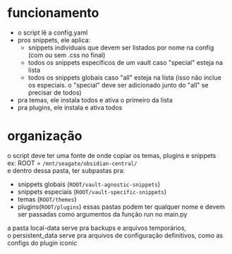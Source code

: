 # funcionamento
- o script lê a config.yaml
- pros snippets, ele aplica:
    - snippets individuais que devem ser listados por nome na config (com ou sem .css no final)
    - todos os snippets específicos de um vault caso "special" esteja na lista
    - todos os snippets globais caso "all" esteja na lista (isso não inclue os especiais. o "special" deve ser adicionado junto do "all" se precisar de todos)
- pra temas, ele instala todos e ativa o primeiro da lista
- pra plugins, ele instala e ativa todos 

# organização
o script deve ter uma fonte de onde copiar os temas, plugins e snippets  
ex: ROOT = `/mnt/seagate/obsidian-central/`  
e dentro dessa pasta, ter subpastas pra:
- snippets globais (`ROOT/vault-agnostic-snippets`)
- snippets especiais (`ROOT/vault-specific-snippets`)
- temas (`ROOT/themes`)
- plugins(`ROOT/plugins`)
essas pastas podem ter qualquer nome e devem ser passadas como argumentos da função run no main.py
  
a pasta local-data serve pra backups e arquivos temporários,  
o persistent_data serve pra arquivos de configuração definitivos, como as configs do plugin iconic